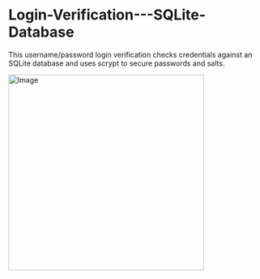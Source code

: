 # Login-Verification---SQLite-Database
This username/password login verification checks credentials against an SQLite database and uses scrypt to secure passwords and salts.

<img width="386" alt="Image" src="https://github.com/user-attachments/assets/a8869883-411f-4843-91e9-cbea936f6621" />
